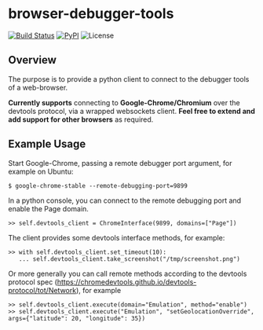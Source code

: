 # browser-debugger-tools
[![Build Status](https://img.shields.io/travis/scivisum/browser-debugger-tools/master.svg?style=flat-square)](https://travis-ci.org/scivisum/browser-debugger-tools)
[![PyPI](https://img.shields.io/pypi/v/browserdebuggertools.svg?style=flat-square)](https://pypi.python.org/pypi/browserdebuggertools)
![License](https://img.shields.io/pypi/l/browserdebuggertools.svg?style=flat-square)
## Overview
The purpose is to provide a python client to connect to the debugger tools of a web-browser.

**Currently supports** connecting to **Google-Chrome/Chromium** over the devtools protocol, via a wrapped websockets client. **Feel free to extend and add support for other browsers** as required.

## Example Usage

Start Google-Chrome, passing a remote debugger port argument, for example on Ubuntu:
```
$ google-chrome-stable --remote-debugging-port=9899
```

In a python console, you can connect to the remote debugging port and enable the Page domain.
```
>> self.devtools_client = ChromeInterface(9899, domains=["Page"])
```

The client provides some devtools interface methods, for example:
```
>> with self.devtools_client.set_timeout(10):
   ... self.devtools_client.take_screenshot("/tmp/screenshot.png")
```

Or more generally you can call remote methods according to the devtools protocol spec (https://chromedevtools.github.io/devtools-protocol/tot/Network), for example
```
>> self.devtools_client.execute(domain="Emulation", method="enable")
>> self.devtools_client.execute("Emulation", "setGeolocationOverride", args={"latitude": 20, "longitude": 35})
````
